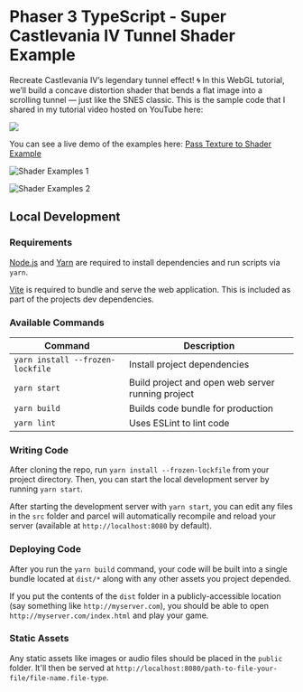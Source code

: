 # Phaser 3 TypeScript - Super Castlevania IV Tunnel Shader Example

Recreate Castlevania IV’s legendary tunnel effect! 🌀 In this WebGL tutorial, we’ll build a concave distortion shader that bends a flat image into a scrolling tunnel — just like the SNES classic. This is the sample code that I shared in my tutorial video hosted on YouTube here:

[<img src="https://i.ytimg.com/vi/rCipJqPoRFU/hqdefault.jpg">](https://youtu.be/rCipJqPoRFU "WebGL Shader Tutorial: Castlevania IV Tunnel Effect")

You can see a live demo of the examples here: [Pass Texture to Shader Example](https://devshareacademy.github.io/phaser-3-typescript-games-and-examples/examples/3.90/pass-texture-to-shader-example/index.html)

![Shader Examples 1](./docs/example.gif?raw=true)

![Shader Examples 2](./docs/example2.gif?raw=true)

## Local Development

### Requirements

[Node.js](https://nodejs.org) and [Yarn](https://yarnpkg.com/) are required to install dependencies and run scripts via `yarn`.

[Vite](https://vitejs.dev/) is required to bundle and serve the web application. This is included as part of the projects dev dependencies.

### Available Commands

| Command | Description |
|---------|-------------|
| `yarn install --frozen-lockfile` | Install project dependencies |
| `yarn start` | Build project and open web server running project |
| `yarn build` | Builds code bundle for production |
| `yarn lint` | Uses ESLint to lint code |

### Writing Code

After cloning the repo, run `yarn install --frozen-lockfile` from your project directory. Then, you can start the local development
server by running `yarn start`.

After starting the development server with `yarn start`, you can edit any files in the `src` folder
and parcel will automatically recompile and reload your server (available at `http://localhost:8080`
by default).

### Deploying Code

After you run the `yarn build` command, your code will be built into a single bundle located at
`dist/*` along with any other assets you project depended.

If you put the contents of the `dist` folder in a publicly-accessible location (say something like `http://myserver.com`),
you should be able to open `http://myserver.com/index.html` and play your game.

### Static Assets

Any static assets like images or audio files should be placed in the `public` folder. It'll then be served at `http://localhost:8080/path-to-file-your-file/file-name.file-type`.
